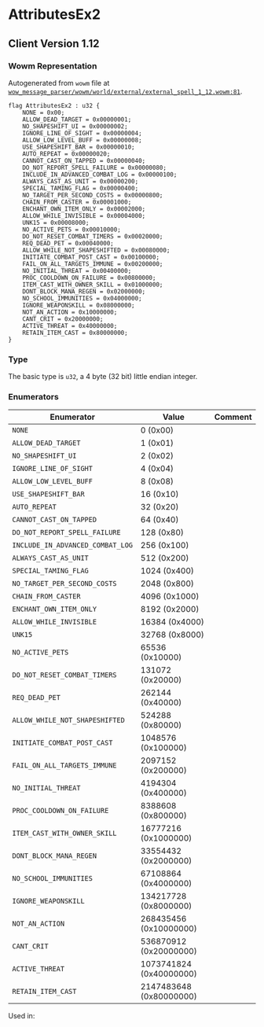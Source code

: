 # AttributesEx2

## Client Version 1.12

### Wowm Representation

Autogenerated from `wowm` file at [`wow_message_parser/wowm/world/external/external_spell_1_12.wowm:81`](https://github.com/gtker/wow_messages/tree/main/wow_message_parser/wowm/world/external/external_spell_1_12.wowm#L81).

```rust,ignore
flag AttributesEx2 : u32 {
    NONE = 0x00;
    ALLOW_DEAD_TARGET = 0x00000001;
    NO_SHAPESHIFT_UI = 0x00000002;
    IGNORE_LINE_OF_SIGHT = 0x00000004;
    ALLOW_LOW_LEVEL_BUFF = 0x00000008;
    USE_SHAPESHIFT_BAR = 0x00000010;
    AUTO_REPEAT = 0x00000020;
    CANNOT_CAST_ON_TAPPED = 0x00000040;
    DO_NOT_REPORT_SPELL_FAILURE = 0x00000080;
    INCLUDE_IN_ADVANCED_COMBAT_LOG = 0x00000100;
    ALWAYS_CAST_AS_UNIT = 0x00000200;
    SPECIAL_TAMING_FLAG = 0x00000400;
    NO_TARGET_PER_SECOND_COSTS = 0x00000800;
    CHAIN_FROM_CASTER = 0x00001000;
    ENCHANT_OWN_ITEM_ONLY = 0x00002000;
    ALLOW_WHILE_INVISIBLE = 0x00004000;
    UNK15 = 0x00008000;
    NO_ACTIVE_PETS = 0x00010000;
    DO_NOT_RESET_COMBAT_TIMERS = 0x00020000;
    REQ_DEAD_PET = 0x00040000;
    ALLOW_WHILE_NOT_SHAPESHIFTED = 0x00080000;
    INITIATE_COMBAT_POST_CAST = 0x00100000;
    FAIL_ON_ALL_TARGETS_IMMUNE = 0x00200000;
    NO_INITIAL_THREAT = 0x00400000;
    PROC_COOLDOWN_ON_FAILURE = 0x00800000;
    ITEM_CAST_WITH_OWNER_SKILL = 0x01000000;
    DONT_BLOCK_MANA_REGEN = 0x02000000;
    NO_SCHOOL_IMMUNITIES = 0x04000000;
    IGNORE_WEAPONSKILL = 0x08000000;
    NOT_AN_ACTION = 0x10000000;
    CANT_CRIT = 0x20000000;
    ACTIVE_THREAT = 0x40000000;
    RETAIN_ITEM_CAST = 0x80000000;
}
```
### Type
The basic type is `u32`, a 4 byte (32 bit) little endian integer.
### Enumerators
| Enumerator | Value  | Comment |
| --------- | -------- | ------- |
| `NONE` | 0 (0x00) |  |
| `ALLOW_DEAD_TARGET` | 1 (0x01) |  |
| `NO_SHAPESHIFT_UI` | 2 (0x02) |  |
| `IGNORE_LINE_OF_SIGHT` | 4 (0x04) |  |
| `ALLOW_LOW_LEVEL_BUFF` | 8 (0x08) |  |
| `USE_SHAPESHIFT_BAR` | 16 (0x10) |  |
| `AUTO_REPEAT` | 32 (0x20) |  |
| `CANNOT_CAST_ON_TAPPED` | 64 (0x40) |  |
| `DO_NOT_REPORT_SPELL_FAILURE` | 128 (0x80) |  |
| `INCLUDE_IN_ADVANCED_COMBAT_LOG` | 256 (0x100) |  |
| `ALWAYS_CAST_AS_UNIT` | 512 (0x200) |  |
| `SPECIAL_TAMING_FLAG` | 1024 (0x400) |  |
| `NO_TARGET_PER_SECOND_COSTS` | 2048 (0x800) |  |
| `CHAIN_FROM_CASTER` | 4096 (0x1000) |  |
| `ENCHANT_OWN_ITEM_ONLY` | 8192 (0x2000) |  |
| `ALLOW_WHILE_INVISIBLE` | 16384 (0x4000) |  |
| `UNK15` | 32768 (0x8000) |  |
| `NO_ACTIVE_PETS` | 65536 (0x10000) |  |
| `DO_NOT_RESET_COMBAT_TIMERS` | 131072 (0x20000) |  |
| `REQ_DEAD_PET` | 262144 (0x40000) |  |
| `ALLOW_WHILE_NOT_SHAPESHIFTED` | 524288 (0x80000) |  |
| `INITIATE_COMBAT_POST_CAST` | 1048576 (0x100000) |  |
| `FAIL_ON_ALL_TARGETS_IMMUNE` | 2097152 (0x200000) |  |
| `NO_INITIAL_THREAT` | 4194304 (0x400000) |  |
| `PROC_COOLDOWN_ON_FAILURE` | 8388608 (0x800000) |  |
| `ITEM_CAST_WITH_OWNER_SKILL` | 16777216 (0x1000000) |  |
| `DONT_BLOCK_MANA_REGEN` | 33554432 (0x2000000) |  |
| `NO_SCHOOL_IMMUNITIES` | 67108864 (0x4000000) |  |
| `IGNORE_WEAPONSKILL` | 134217728 (0x8000000) |  |
| `NOT_AN_ACTION` | 268435456 (0x10000000) |  |
| `CANT_CRIT` | 536870912 (0x20000000) |  |
| `ACTIVE_THREAT` | 1073741824 (0x40000000) |  |
| `RETAIN_ITEM_CAST` | 2147483648 (0x80000000) |  |

Used in:
